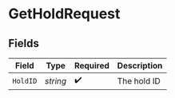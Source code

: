 # GetHoldRequest


## Fields

| Field              | Type               | Required           | Description        |
| ------------------ | ------------------ | ------------------ | ------------------ |
| `HoldID`           | *string*           | :heavy_check_mark: | The hold ID        |